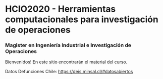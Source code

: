 # HCIO2020 - Herramientas computacionales para investigación de operaciones
### Magister en Ingeniería Industrial e Investigación de Operaciones

Bienvenidos! En este sitio encontrarán el material del curso. 

Datos Defunciones Chile:
https://deis.minsal.cl/#datosabiertos
